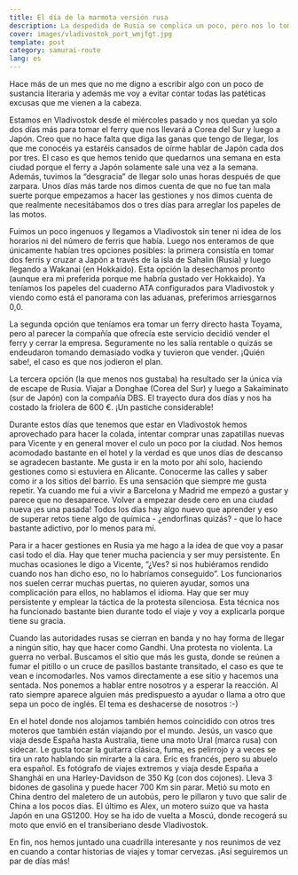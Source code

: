 ```yaml
---
title: El día de la marmota versión rusa
description: La despedida de Rusia se complica un poco, pero nos lo tomamos con paciencia y todo el buen humor que sea posible
cover: images/vladivostok_port_wmjfgt.jpg
template: post
category: samurai-route
lang: es
---
```


Hace más de un mes que no me digno a escribir algo con un poco de sustancia literaria y además me voy a evitar contar todas las patéticas excusas que me vienen a la cabeza.

Estamos en Vladivostok desde el miércoles pasado y nos quedan ya solo dos días más para tomar el ferry que nos llevará a Corea del Sur y luego a Japón. Creo que no hace falta que diga las ganas que tengo de llegar, los que me conocéis ya estaréis cansados de oírme hablar de Japón cada dos por tres. El caso es que hemos tenido que quedarnos una semana en esta ciudad porque el ferry a Japón solamente sale una vez a la semana. Además, tuvimos la “desgracia” de llegar solo unas horas después de que zarpara. Unos días más tarde nos dimos cuenta de que no fue tan mala suerte porque empezamos a hacer las gestiones y nos dimos cuenta de que realmente necesitábamos dos o tres días para arreglar los papeles de las motos.

Fuimos un poco ingenuos y llegamos a Vladivostok sin tener ni idea de los horarios ni del número de ferris que había. Luego nos enteramos de que únicamente habían tres opciones posibles: la primera consistía en tomar dos ferris y cruzar a Japón a través de la isla de Sahalin (Rusia) y luego llegando a Wakanai (en Hokkaido). Esta opción la desechamos pronto (aunque era mi preferida porque me habría gustado ver Hokkaido). Ya teníamos los papeles del cuaderno ATA configurados para Vladivostok y viendo como está el panorama con las aduanas, preferimos arriesgarnos 0,0.

La segunda opción que teníamos era tomar un ferry directo hasta Toyama, pero al parecer la compañía que ofrecía este servicio decidió vender el ferry y cerrar la empresa. Seguramente no les salía rentable o quizás se endeudaron tomando demasiado vodka y tuvieron que vender. ¡Quién sabe!, el caso es que nos jodieron el plan.

La tercera opción (la que menos nos gustaba) ha resultado ser la única vía de escape de Rusia. Viajar a Donghae (Corea del Sur) y luego a Sakaiminato (sur de Japón) con la compañía DBS. El trayecto dura dos días y nos ha costado la friolera de 600 €. ¡Un pastiche considerable!

Durante estos días que tenemos que estar en Vladivostok hemos aprovechado para hacer la colada, intentar comprar unas zapatillas nuevas para Vicente y en general mover el culo un poco por la ciudad. Nos hemos acomodado bastante en el hotel y la verdad es que unos días de descanso se agradecen bastante. Me gusta ir en la moto por ahí solo, haciendo gestiones como si estuviera en Alicante. Conocerme las calles y saber como ir a los sitios del barrio. Es una sensación que siempre me gusta repetir. Ya cuando me fui a vivir a Barcelona y Madrid me empezó a gustar y parece que no desaparece. Volver a empezar desde cero en una ciudad nueva ¡es una pasada! Todos los días hay algo nuevo que aprender y eso de superar retos tiene algo de química - ¿endorfinas quizás? - que lo hace bastante adictivo, por lo menos para mí.

Para ir a hacer gestiones en Rusia ya me hago a la idea de que voy a pasar casi todo el día. Hay que tener mucha paciencia y ser muy persistente. En muchas ocasiones le digo a Vicente, “¿Ves? si nos hubiéramos rendido cuando nos han dicho eso, no lo habríamos conseguido”. Los funcionarios nos suelen cerrar muchas puertas, no quieren ayudar, somos una complicación para ellos, no hablamos el idioma. Hay que ser muy persistente y emplear la táctica de la protesta silenciosa. Esta técnica nos ha funcionado bastante bien durante todo el viaje y voy a explicarla porque tiene su gracia.

Cuando las autoridades rusas se cierran en banda y no hay forma de llegar a ningún sitio, hay que hacer como Gandhi. Una protesta no violenta. La guerra no verbal. Buscamos el sitio que más les gusta, donde se reúnen a fumar el pitillo o un cruce de pasillos bastante transitado, el caso es que te vean e incomodarles. Nos vamos directamente a ese sitio y hacemos una sentada. Nos ponemos a hablar entre nosotros y a esperar la reacción. Al rato siempre aparece alguien más predispuesto a ayudar o llama a otro que sepa un poco de inglés. El tema es deshacerse de nosotros :-)

En el hotel donde nos alojamos también hemos coincidido con otros tres moteros que también están viajando por el mundo. Jesús, un vasco que viaja desde España hasta Australia, tiene una moto Ural (marca rusa) con sidecar. Le gusta tocar la guitarra clásica, fuma, es pelirrojo y a veces se tira un rato hablando sin mirarte a la cara. Eric es francés, pero su abuelo era español. Es fotógrafo de viajes extremos y viaja desde España a Shanghái en una Harley-Davidson de 350 Kg (con dos cojones). Lleva 3 bidones de gasolina y puede hacer 700 Km sin parar. Metió su moto en China dentro del maletero de un autobús, pero le pillaron y tuvo que salir de China a los pocos días. El último es Alex, un motero suizo que va hasta Japón en una GS1200. Hoy se ha ido de vuelta a Moscú, donde recogerá su moto que envió en el transiberiano desde Vladivostok.

En fin, nos hemos juntado una cuadrilla interesante y nos reunimos de vez en cuando a contar historias de viajes y tomar cervezas. ¡Así seguiremos un par de días más!
